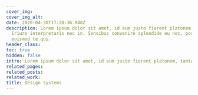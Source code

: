 ```yaml
---
cover_img: 
cover_img_alt:
date: 2020-04-30T17:28:36.948Z
description: Lorem ipsum dolor sit amet, id eum justo fierent platonem, tantas
  iriure interpretaris nec in. Sensibus convenire splendide eu nec, posse summo
  euismod te qui. 
header_class: 
toc: true
hidden: false
intro: Lorem ipsum dolor sit amet, id eum justo fierent platonem, tantas iriure interpretaris nec in. Sensibus convenire splendide eu nec, posse summo euismod te qui.
related_pages:
related_posts:
related_work:
title: Design systems
---
```

